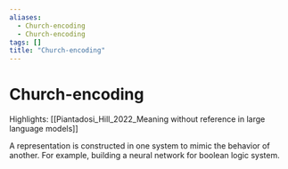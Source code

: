```yaml
---
aliases:
  - Church-encoding
  - Church-encoding
tags: []
title: "Church-encoding"
---
```


# Church-encoding

Highlights: [[Piantadosi_Hill_2022_Meaning without reference in large language models]]

A representation is constructed in one system to mimic the behavior of another. For example, building a neural network for boolean logic system.